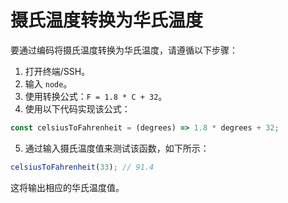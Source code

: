 # 摄氏温度转换为华氏温度

要通过编码将摄氏温度转换为华氏温度，请遵循以下步骤：

1. 打开终端/SSH。
2. 输入 `node`。
3. 使用转换公式：`F = 1.8 * C + 32`。
4. 使用以下代码实现该公式：

```js
const celsiusToFahrenheit = (degrees) => 1.8 * degrees + 32;
```

5. 通过输入摄氏温度值来测试该函数，如下所示：

```js
celsiusToFahrenheit(33); // 91.4
```

这将输出相应的华氏温度值。
